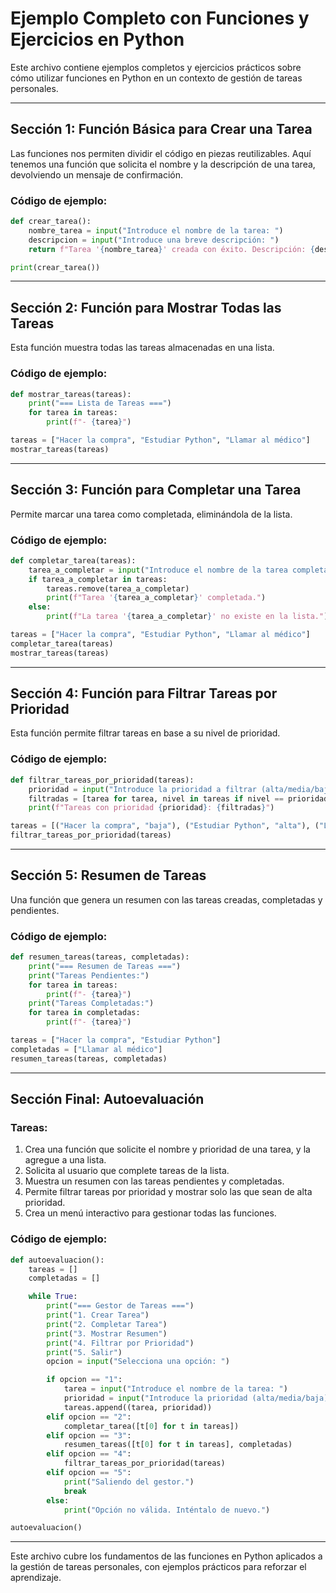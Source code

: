 
# Ejemplo Completo con Funciones y Ejercicios en Python

Este archivo contiene ejemplos completos y ejercicios prácticos sobre cómo utilizar funciones en Python en un contexto de gestión de tareas personales.

---

## Sección 1: Función Básica para Crear una Tarea

Las funciones nos permiten dividir el código en piezas reutilizables. Aquí tenemos una función que solicita el nombre y la descripción de una tarea, devolviendo un mensaje de confirmación.

### Código de ejemplo:
```python
def crear_tarea():
    nombre_tarea = input("Introduce el nombre de la tarea: ")
    descripcion = input("Introduce una breve descripción: ")
    return f"Tarea '{nombre_tarea}' creada con éxito. Descripción: {descripcion}"

print(crear_tarea())
```

---

## Sección 2: Función para Mostrar Todas las Tareas

Esta función muestra todas las tareas almacenadas en una lista.

### Código de ejemplo:
```python
def mostrar_tareas(tareas):
    print("=== Lista de Tareas ===")
    for tarea in tareas:
        print(f"- {tarea}")

tareas = ["Hacer la compra", "Estudiar Python", "Llamar al médico"]
mostrar_tareas(tareas)
```

---

## Sección 3: Función para Completar una Tarea

Permite marcar una tarea como completada, eliminándola de la lista.

### Código de ejemplo:
```python
def completar_tarea(tareas):
    tarea_a_completar = input("Introduce el nombre de la tarea completada: ")
    if tarea_a_completar in tareas:
        tareas.remove(tarea_a_completar)
        print(f"Tarea '{tarea_a_completar}' completada.")
    else:
        print(f"La tarea '{tarea_a_completar}' no existe en la lista.")

tareas = ["Hacer la compra", "Estudiar Python", "Llamar al médico"]
completar_tarea(tareas)
mostrar_tareas(tareas)
```

---

## Sección 4: Función para Filtrar Tareas por Prioridad

Esta función permite filtrar tareas en base a su nivel de prioridad.

### Código de ejemplo:
```python
def filtrar_tareas_por_prioridad(tareas):
    prioridad = input("Introduce la prioridad a filtrar (alta/media/baja): ").lower()
    filtradas = [tarea for tarea, nivel in tareas if nivel == prioridad]
    print(f"Tareas con prioridad {prioridad}: {filtradas}")

tareas = [("Hacer la compra", "baja"), ("Estudiar Python", "alta"), ("Llamar al médico", "media")]
filtrar_tareas_por_prioridad(tareas)
```

---

## Sección 5: Resumen de Tareas

Una función que genera un resumen con las tareas creadas, completadas y pendientes.

### Código de ejemplo:
```python
def resumen_tareas(tareas, completadas):
    print("=== Resumen de Tareas ===")
    print("Tareas Pendientes:")
    for tarea in tareas:
        print(f"- {tarea}")
    print("Tareas Completadas:")
    for tarea in completadas:
        print(f"- {tarea}")

tareas = ["Hacer la compra", "Estudiar Python"]
completadas = ["Llamar al médico"]
resumen_tareas(tareas, completadas)
```

---

## Sección Final: Autoevaluación

### Tareas:
1. Crea una función que solicite el nombre y prioridad de una tarea, y la agregue a una lista.
2. Solicita al usuario que complete tareas de la lista.
3. Muestra un resumen con las tareas pendientes y completadas.
4. Permite filtrar tareas por prioridad y mostrar solo las que sean de alta prioridad.
5. Crea un menú interactivo para gestionar todas las funciones.

### Código de ejemplo:
```python
def autoevaluacion():
    tareas = []
    completadas = []

    while True:
        print("=== Gestor de Tareas ===")
        print("1. Crear Tarea")
        print("2. Completar Tarea")
        print("3. Mostrar Resumen")
        print("4. Filtrar por Prioridad")
        print("5. Salir")
        opcion = input("Selecciona una opción: ")

        if opcion == "1":
            tarea = input("Introduce el nombre de la tarea: ")
            prioridad = input("Introduce la prioridad (alta/media/baja): ").lower()
            tareas.append((tarea, prioridad))
        elif opcion == "2":
            completar_tarea([t[0] for t in tareas])
        elif opcion == "3":
            resumen_tareas([t[0] for t in tareas], completadas)
        elif opcion == "4":
            filtrar_tareas_por_prioridad(tareas)
        elif opcion == "5":
            print("Saliendo del gestor.")
            break
        else:
            print("Opción no válida. Inténtalo de nuevo.")

autoevaluacion()
```

---

Este archivo cubre los fundamentos de las funciones en Python aplicados a la gestión de tareas personales, con ejemplos prácticos para reforzar el aprendizaje.
